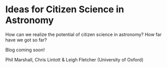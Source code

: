 # Ideas for Citizen Science in Astronomy

How can we realize the potential of citizen science in astronomy? How far have we got so far?

Blog coming soon!

Phil Marshall, Chris Lintott & Leigh Fletcher (University of Oxford)
